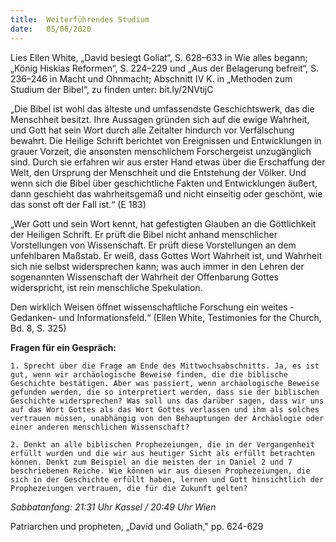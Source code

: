 ```yaml
---
title:  Weiterführendes Studium
date:   05/06/2020
---
```


Lies Ellen White, „David besiegt Goliat“, S. 628–633 in Wie alles begann; „König Hiskias Reformen“, S. 224–229 und „Aus der Belagerung befreit“, S. 236–246 in Macht und Ohnmacht; Abschnitt IV K. in „Methoden zum Studium der Bibel“, zu finden unter: bit.ly/2NVtijC

„Die Bibel ist wohl das älteste und umfassendste Geschichtswerk, das die Menschheit besitzt. Ihre Aussagen gründen sich auf die ewige Wahrheit, und Gott hat sein Wort durch alle Zeitalter hindurch vor Verfälschung bewahrt. Die Heilige Schrift berichtet von Ereignissen und Entwicklungen in grauer Vorzeit, die ansonsten menschlichem Forschergeist unzugänglich sind. Durch sie erfahren wir aus erster Hand etwas über die Erschaffung der Welt, den Ursprung der Menschheit und die Entstehung der Völker. Und wenn sich die Bibel über geschichtliche Fakten und Entwicklungen äußert, dann geschieht das wahrheitsgemäß und nicht einseitig oder geschönt, wie das sonst oft der Fall ist.“ (E 183)

„Wer Gott und sein Wort kennt, hat gefestigten Glauben an die Göttlichkeit der Heiligen Schrift. Er prüft die Bibel nicht anhand menschlicher Vorstellungen von Wissenschaft. Er prüft diese Vorstellungen an dem unfehlbaren Maßstab. Er weiß, dass Gottes Wort Wahrheit ist, und Wahrheit sich nie selbst widersprechen kann; was auch immer in den Lehren der sogenannten Wissenschaft der Wahrheit der Offenbarung Gottes widerspricht, ist rein menschliche Spekulation.

Den wirklich Weisen öffnet wissenschaftliche Forschung ein weites ­Gedanken- und Informationsfeld.“ (Ellen White, Testimonies for the Church, Bd. 8, S. 325)

**Fragen für ein Gespräch:**

`1. Sprecht über die Frage am Ende des Mittwochsabschnitts. Ja, es ist gut, wenn wir archäologische Beweise finden, die die biblische Geschichte bestätigen. Aber was passiert, wenn archäologische Beweise gefunden werden, die so interpretiert werden, dass sie der biblischen Geschichte widersprechen? Was soll uns das darüber sagen, dass wir uns auf das Wort Gottes als das Wort Gottes verlassen und ihm als solches vertrauen müssen, unabhängig von den Behauptungen der Archäologie oder einer anderen menschlichen Wissenschaft?`

`2. Denkt an alle biblischen Prophezeiungen, die in der Vergangenheit erfüllt wurden und die wir aus heutiger Sicht als erfüllt betrachten können. Denkt zum Beispiel an die meisten der in Daniel 2 und 7 beschriebenen Reiche. Wie können wir aus diesen Prophezeiungen, die sich in der Geschichte erfüllt haben, lernen und Gott hinsichtlich der Prophezeiungen vertrauen, die für die Zukunft gelten?`

_Sabbatanfang: 21:31 Uhr Kassel / 20:49 Uhr Wien_

Patriarchen und propheten, „David und Goliath," pp. 624-629